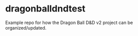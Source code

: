 # dragonballdndtest
Example repo for how the Dragon Ball D&amp;D v2 project can be organized/updated.
